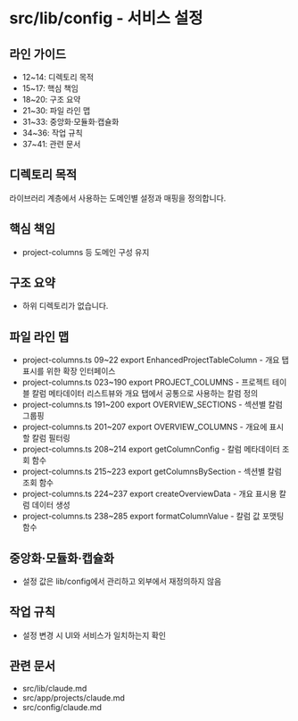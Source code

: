 # src/lib/config - 서비스 설정

## 라인 가이드
- 12~14: 디렉토리 목적
- 15~17: 핵심 책임
- 18~20: 구조 요약
- 21~30: 파일 라인 맵
- 31~33: 중앙화·모듈화·캡슐화
- 34~36: 작업 규칙
- 37~41: 관련 문서

## 디렉토리 목적
라이브러리 계층에서 사용하는 도메인별 설정과 매핑을 정의합니다.

## 핵심 책임
- project-columns 등 도메인 구성 유지

## 구조 요약
- 하위 디렉토리가 없습니다.

## 파일 라인 맵
- project-columns.ts 09~22 export EnhancedProjectTableColumn - 개요 탭 표시를 위한 확장 인터페이스
- project-columns.ts 023~190 export PROJECT_COLUMNS - 프로젝트 테이블 칼럼 메타데이터 리스트뷰와 개요 탭에서 공통으로 사용하는 칼럼 정의
- project-columns.ts 191~200 export OVERVIEW_SECTIONS - 섹션별 칼럼 그룹핑
- project-columns.ts 201~207 export OVERVIEW_COLUMNS - 개요에 표시할 칼럼 필터링
- project-columns.ts 208~214 export getColumnConfig - 칼럼 메타데이터 조회 함수
- project-columns.ts 215~223 export getColumnsBySection - 섹션별 칼럼 조회 함수
- project-columns.ts 224~237 export createOverviewData - 개요 표시용 칼럼 데이터 생성
- project-columns.ts 238~285 export formatColumnValue - 칼럼 값 포맷팅 함수

## 중앙화·모듈화·캡슐화
- 설정 값은 lib/config에서 관리하고 외부에서 재정의하지 않음

## 작업 규칙
- 설정 변경 시 UI와 서비스가 일치하는지 확인

## 관련 문서
- src/lib/claude.md
- src/app/projects/claude.md
- src/config/claude.md
